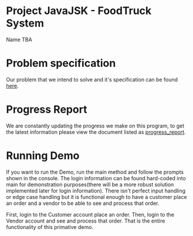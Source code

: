 # Project JavaJSK - FoodTruck System

Name TBA

# Problem specification
Our problem that we intend to solve and it's specification can be found [here](/specification.md).

# Progress Report
We are constantly updating the progress we make on this program, to get the latest information
please view the document listed as [progress_report](progress_report.md).

# Running Demo
If you want to run the Demo, run the main method and follow the prompts shown in the console. The login information can be found hard-coded into main for demonstration purposes(there will be a more robust solution implemented later for login information). There isn't perfect input handling or edge case handling but it is functional enough to have a customer place an order and a vendor to be able to see and process that order. 

First, login to the Customer account place an order. Then, login to the Vendor account and see and process that order. That is the entire functionality of this primative demo. 
